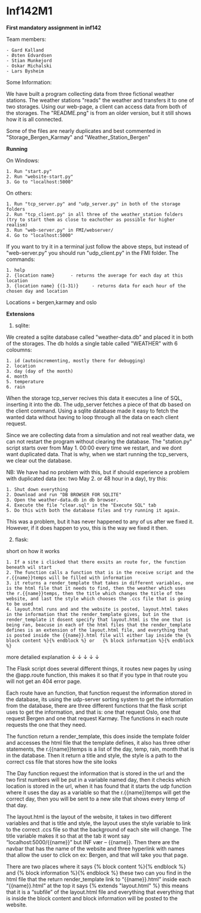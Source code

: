 # Inf142M1

**First mandatory assignment in inf142**

Team members:

	- Gard Kalland
	- Østen Edvardsen
	- Stian Munkejord
	- Oskar Michalski
	- Lars Bysheim

Some Information:

We have built a program collecting data from three fictional weather stations. The weather stations "reads" the weather and transfers it to one of two storages. Using our web-page, a client can access data from both of the storages.
The "README.png" is from an older version, but it still shows how it is all connected.

Some of the files are nearly duplicates and best commented in "Storage_Bergen_Karmøy" and "Weather_Station_Bergen" 

**Running**

On Windows:

	1. Run "start.py"
	2. Run "website-start.py"
	3. Go to "localhost:5000"

On others:

	1. Run "tcp_server.py" and "udp_server.py" in both of the storage folders
	2. Run "tcp_client.py" in all three of the weather_station folders (try to start them as close to eachother as possible for higher realism)
	3. Run "web-server.py" in FMI/webserver/
	4. Go to "localhost:5000"


If you want to try it in a terminal just follow the above steps, but instead of "web-server.py" you should run "udp_client.py" in the FMI folder.
The commands:

	1. help
	2. {location name}		- returns the average for each day at this location
	3. {location name} {(1-31)} 	- returns data for each hour of the chosen day and location

Locations = bergen,karmøy and oslo

**Extensions**

1. sqlite:

We created a sqlite database called "weather-data.db" and placed it in both of the storages. The db holds a single table called "WEATHER" with 6 coloumns: 

	1. id (autoincrementing, mostly there for debugging)
	2. location
	3. day (day of the month)
	4. month
	5. temperature
	6. rain
	
When the storage tcp_server recives this data it executes a line of SQL, inserting it into the db.
The udp_server fetches a piece of that db based on the client command.
Using a sqlite database made it easy to fetch the wanted data without having to loop through all the data on each client request.

Since we are collecting data from a simulation and not real weather data, we can not restart the program without clearing the database. The "station.py" script starts over from May 1. 00:00 every time we restart, and we dont want duplicated data. That is why, when we start running the tcp_servers, we clear out the database.

NB:
We have had no problem with this, but
if should experience a problem with duplicated data (ex: two May 2. or 48 hour in a day), try this:

	1. Shut down everything
	2. Download and run "DB BROWSER FOR SQLITE"
	3. Open the weather-data.db in db browser. 
	4. Execute the file "clear.sql" in the "Execute SQL" tab
	5. Do this with both the database files and try running it again.

This was a problem, but it has never happened to any of us after we fixed it. However, if it does happen to you, this is the way we fixed it then.
	
2. flask:

short on how it works

	1. If a site i clicked that there exsits an route for, the function beneath wil start
	2. The function calls a function that is in the receive script and the r.{{name}}temps will be filled with information
	3. it returns a render_template that takes in different variables, one is the html file that it needs to find, then the weather which uses the r.{{name}}temps, then the title which changes the title of the website, and last the style which chooses the .ccs file that is going to be used
	4. layout.html runs and and the website is posted, layout.html takes in the information that the render_template gives, but in the render_template it dosent specify that layout.html is the one that is being ran, beacuse in each of the html files that the render_template defines is an extension of the layout.html file, and everything that is posted inside the {{name}}.html file will either lay inside the {% block content %}{% endblock %} or   {% block information %}{% endblock %}


more detalied explanation
↓
↓
↓
↓
↓


The Flask script does several different things, it routes new pages by using the @app.route function, this makes it so that if you type in that route you will not get an 404 error page.

Each route have an function, that function request the information stored in the database, its using the udp-server sorting system to get the information from the database, there are three different functions that the flask script uses to get the information, and that is: one that request Oslo, one that request Bergen and one that request Karmøy. The functions in each route requests the one that they need. 

The function return a render_template, this does inside the template folder and accesses the html file that the template defines, it also has three other statements, the r.{{name}}temps is a list of the day, temp, rain, month that is in the database. Then it return a title and style, the style is a path to the correct css file that stores how the site looks

The Day function request the information that is stored in the url and the two first numbers will be put in a variable named day, then it checks which location is stored in the url, when it has found that it starts the udp function where it uses the day as a variable so that the r.{{name}}temps will get the correct day, then you will be sent to a new site that shows every temp of that day.

The layout.html is the layout of the website, it takes in two different variables and that is title and style, the layout uses the style variable to link to the correct .ccs file so that the background of each site will change. The title variable makes it so that at the tab it wont say “localhost:5000/{{name}}” but INF vær – {{name}}.
Then there are the navbar that has the name of the website and three hyperlink with names that allow the user to click on ex: Bergen, and that will take you that page. 

There are two places where it says {% block content %}{% endblock %} and  {% block information %}{% endblock %} these two can you find in the html file that the return render_template  link to “{{name}}.html”
inside each “{{name}}.html” at the top it says {% extends "layout.html" %} this means that it is a “subfile” of the layout.html file and everything that everything that is inside the block content and block information will be posted to the website.


